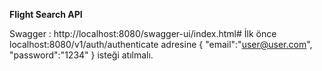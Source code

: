 **Flight Search API**

Swagger : http://localhost:8080/swagger-ui/index.html#
İlk önce localhost:8080/v1/auth/authenticate adresine 
{
    "email":"user@user.com",
    "password":"1234"
}
isteği atılmalı.
